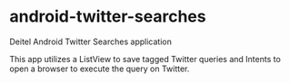 # android-twitter-searches
Deitel Android Twitter Searches application

This app utilizes a ListView to save tagged Twitter queries and Intents to open a browser to execute the query on Twitter.
